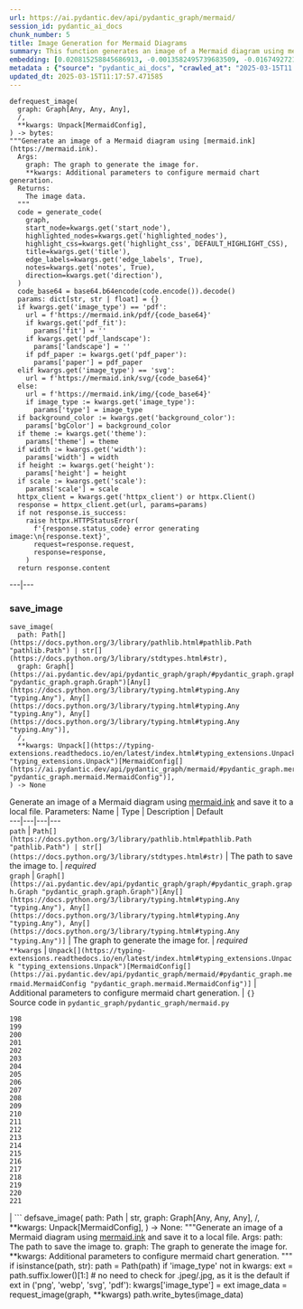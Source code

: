 ```yaml
---
url: https://ai.pydantic.dev/api/pydantic_graph/mermaid/
session_id: pydantic_ai_docs
chunk_number: 5
title: Image Generation for Mermaid Diagrams
summary: This function generates an image of a Mermaid diagram using mermaid.ink. It takes a graph and additional configuration parameters such as start_node, highlighted_nodes, and image_type. The function outputs the image data based on the specified configurations.
embedding: [0.020815258845686913, -0.0013582495739683509, -0.016749272122979164, -0.0476270355284214, 0.016123736277222633, -0.00387185369618237, -0.0017970686312764883, -0.013912789523601532, -0.03686349838972092, 0.023942939937114716, -0.007112778723239899, -0.025301862508058548, -0.006611271295696497, -0.08278648555278778, 0.02096625044941902, 0.03880481794476509, -0.022950708866119385, -0.0013299386482685804, 0.009534034878015518, 0.023425254970788956, 0.08679854869842529, 0.027933429926633835, 0.04486604779958725, 0.004122607409954071, 0.026488224044442177, 0.004616026300936937, 0.022389883175492287, 0.017622865736484528, 0.035871267318725586, -0.002499448833987117, -0.04952521622180939, -0.023921368643641472, -0.029745327308773994, -0.03503002971410751, -0.044693488627672195, 0.038934238255023956, -0.036798786371946335, -0.02119273692369461, -0.049050670117139816, 0.027717726305127144, 0.02666078694164753, -0.08209624141454697, 0.08403755724430084, 0.022907568141818047, -0.010504694655537605, 0.01270485669374466, -0.025646986439824104, 0.021958479657769203, 0.03798514977097511, 0.0028958015609532595, -0.006675981916487217, 0.023791948333382607, 0.010310563258826733, 0.00021435401868075132, -0.07113856822252274, -0.022497734054923058, -0.01983381249010563, -0.017223816365003586, -0.04102655127644539, 0.027415744960308075, 0.08274334669113159, -0.012694071978330612, 0.004537834320217371, 0.03071598708629608, 0.002200162038207054, 0.06971493363380432, -0.006514205131679773, 0.012338163331151009, -0.015627620741724968, -0.013955929316580296, 0.019661251455545425, 0.041263822466135025, -0.001035370398312807, -0.04749761521816254, -0.037424325942993164, -0.02832169272005558, -0.009512465447187424, 0.03466333821415901, -0.01509915105998516, -0.07182881981134415, -0.001495085540227592, -0.001012451946735382, -0.019068069756031036, -0.009010957553982735, -0.021365297958254814, -0.025819547474384308, -0.057031650096178055, -0.04723877087235451, -0.0003159699554089457, -0.007425546646118164, -0.02433120273053646, -0.031147390604019165, -0.042709026485681534, 0.03869696706533432, 0.0034404494799673557, 0.07842930406332016, -0.0048263357020914555, 0.041371673345565796, 0.005532760173082352, -0.0008877491927705705, 0.004926098044961691, -0.011216511949896812, -0.048360422253608704, 0.0076142861507833, 0.042148202657699585, -0.0034377530682832003, 0.016846338286995888, 0.0468936488032341, 0.029594335705041885, -0.005184940528124571, -0.035763416439294815, 0.0007987720309756696, 0.025646986439824104, 0.020405424758791924, -0.0094153992831707, -0.05923181399703026, -0.008072652854025364, 0.019035715609788895, 0.015627620741724968, -0.021397653967142105, -0.05664338544011116, 0.02171042189002037, 0.004030934069305658, 0.020114226266741753, 0.05198422074317932, 0.009647279046475887, -0.02484888769686222, 0.0328514389693737, 0.011691057123243809, -0.0003191717842128128, -0.00967424176633358, 0.021063314750790596, 0.009404613636434078, -0.08058632910251617, 0.045254312455654144, -0.026013679802417755, 0.007921661250293255, -0.01949947513639927, -0.023942939937114716, 0.05974949896335602, 0.0561257004737854, 0.034577056765556335, 0.012079320847988129, -0.0007590019376948476, -0.012747997418045998, 0.01665220595896244, -0.02277814783155918, 0.05129397287964821, -0.03858911618590355, -0.037942010909318924, 0.008557982742786407, 0.020243646577000618, 0.0059264167211949825, -0.027502024546265602, 0.006190652027726173, -0.014408904127776623, 0.002103096107020974, 0.006864720955491066, -0.044995468109846115, -0.005287399049848318, -0.05953379347920418, 0.02277814783155918, -0.04367968812584877, -0.022109471261501312, 0.008353065699338913, 0.03233375400304794, -0.01893864944577217, 0.0020855702459812164, -0.002588425762951374, 0.01624237187206745, -0.011744982562959194, -0.009512465447187424, 0.04346398636698723, 0.003586048260331154, 0.02407236024737358, -0.026035251095891, -0.023468393832445145, -0.05405496060848236, 0.012855848297476768, -0.02215261198580265, -0.05595313757658005, -0.008978602476418018, -0.05405496060848236, 0.027523595839738846, -0.05664338544011116, 0.004003971349447966, 0.0251077301800251, 0.014797167852520943, 0.03226904198527336, 0.05681594833731651, -0.031147390604019165, -0.00015343501581810415, 0.01805427111685276, -0.03990489989519119, 0.01701889932155609, -0.02038385346531868, 0.09801506251096725, -0.054702065885066986, -0.00022817244462203234, 0.020060300827026367, 0.0011243474436923862, 0.01905728504061699, 0.037898868322372437, -0.024309633299708366, 0.02702748030424118, -0.02181827276945114, -0.05004290118813515, -0.05056058615446091, -0.01364316139370203, -0.034210361540317535, 0.01746108941733837, 0.004039023071527481, 0.0050878748297691345, -0.04508174955844879, -0.008202074095606804, -0.004012059886008501, -0.036539945751428604, 0.001678432454355061, 0.005602863617241383, 0.011529279872775078, -0.03408094123005867, 0.04534059390425682, 0.04288158938288689, -0.029421774670481682, 0.03707920014858246, -0.007118171080946922, 0.030327722430229187, -0.07601343840360641, -0.00453244149684906, 0.04193250089883804, 0.015498199500143528, 0.015325638465583324, 0.013632376678287983, -0.024266492575407028, -0.005780817940831184, -0.048360422253608704, 0.019294558092951775, 0.029680617153644562, -0.031923919916152954, 6.0539841797435656e-05, -0.013039194978773594, 0.0015301371458917856, -0.02842954359948635, -0.003990489989519119, -0.046807367354631424, 0.011874403804540634, -0.014516755007207394, -0.010963061824440956, -0.010138001292943954, 0.021063314750790596, -0.021731993183493614, -0.001406108378432691, 0.010855210945010185, -0.006977964658290148, -0.0003441123408265412, -0.01499130018055439, -0.02385665848851204, -0.0007091208244673908, -0.04922323301434517, -0.0019992892630398273, 0.033627964556217194, 0.007279947865754366, -0.0324847437441349, 0.003173517994582653, 0.02407236024737358, 0.01957497000694275, -0.03813613951206207, -0.004834424704313278, 0.0012402874417603016, -0.037575315684080124, 0.029076650738716125, -0.0013609457528218627, -0.005079785827547312, -0.04568571597337723, -0.03666936606168747, 0.037683166563510895, 0.006379391066730022, 0.0024320418015122414, 0.013977499678730965, -0.018269972875714302, 0.005279310047626495, 0.017256172373890877, -0.022605586796998978, 0.06156139448285103, 0.002356545999646187, 0.028925659134984016, 0.0051067485474050045, -0.023576246574521065, 0.01565997675061226, -0.056557103991508484, 0.0638909786939621, -0.0016730398638173938, -0.005069000646471977, 0.0029847784899175167, 0.004656470380723476, 0.005174155347049236, -0.03134152293205261, 0.05569429695606232, -0.0361948236823082, 0.04003432020545006, -0.010111038573086262, -0.03235532343387604, -0.008406991139054298, 0.03116896189749241, -0.01905728504061699, 0.014840308576822281, -0.0011634435504674911, 0.008789862506091595, 0.03183763846755028, 0.021354513242840767, -0.0391499400138855, -0.03852440416812897, 0.01340588927268982, 0.019704392179846764, 0.06798931956291199, 0.06052602455019951, 0.0424501858651638, 0.007430939469486475, 0.01797877438366413, -0.044995468109846115, 0.004858691245317459, -0.002933549229055643, 0.047540754079818726, -0.002227124758064747, -0.045211173593997955, -0.003400005167350173, -0.02640194445848465, -0.023468393832445145, -0.004036326427012682, 0.02245459519326687, 0.003143858863040805, -0.018151337280869484, 0.018291542306542397, 0.01203618012368679, 0.03751060366630554, -0.009490895085036755, -0.0014573376392945647, -0.01242444384843111, 0.009183519519865513, -0.008471702225506306, -0.0166198518127203, -0.030802268534898758, -0.025129301473498344, -0.008450131863355637, -0.014247127808630466, -0.008816825225949287, 0.020480919629335403, 0.06337329000234604, 0.05284702777862549, -0.026445085182785988, -0.002863446017727256, 0.04236390441656113, 0.04892124980688095, 0.05107827112078667, -0.014042210765182972, 0.041738368570804596, 0.0050770896486938, 0.0039015128277242184, 0.004497389774769545, -0.011194941587746143, -0.0705346018075943, 0.008131971582770348, -0.030543426051735878, -0.049611497670412064, -0.022648725658655167, 0.0038853350561112165, -0.007053460460156202, 0.00899477954953909, 0.03748903423547745, 0.005295488052070141, 0.011572420597076416, 0.04646224528551102, -0.02489202842116356, 0.01867980696260929, -0.05284702777862549, -0.0023120574187487364, -0.01074196770787239, 0.013621591031551361, 0.034512344747781754, 0.049093808978796005, -0.007064245641231537, -0.0042628138326108456, 0.005303576588630676, 0.048791829496622086, -0.008433953858911991, -0.0022770059294998646, 0.057765036821365356, -0.01473245769739151, -0.016673777252435684, 0.027351032942533493, -0.0021745474077761173, -0.03459862619638443, -0.028645247220993042, -0.021958479657769203, -0.0063362508080899715, 0.06302817165851593, 0.006977964658290148, 0.012985269539058208, 0.012629360891878605, 0.03194548934698105, 0.011227297596633434, -0.019283773377537727, 0.050388023257255554, 0.008816825225949287, 0.006066623143851757, 0.015681546181440353, 0.08912812918424606, -0.021699637174606323, -0.012014609761536121, -0.004154962953180075, -0.023770377039909363, -0.05440008267760277, -0.016770843416452408, -0.048791829496622086, 0.014128491282463074, -0.04581513628363609, -0.01595117524266243, -0.031557224690914154, -0.03377895802259445, 0.028860948979854584, -0.05616884306073189, -0.0542706623673439, -0.03216119110584259, -0.044218942523002625, -0.028796236962080002, 0.027049049735069275, 0.03632424399256706, -0.007770670112222433, 0.06384783983230591, -0.04771331697702408, 0.023662526160478592, -0.009188911877572536, -0.023101700469851494, 0.028558965772390366, 0.042816877365112305, -0.023382114246487617, -0.022346744313836098, 0.008655048906803131, -0.004260117653757334, -0.005780817940831184, -0.0016366401687264442, -0.03019830211997032, -0.004988112486898899, 0.044736627489328384, -0.0033379909582436085, -0.006805403158068657, 0.013298038393259048, 0.020987819880247116, -0.0201250109821558, -0.03319656103849411, -0.024870458990335464, -0.016112951561808586, -0.013039194978773594, -0.024913599714636803, 0.024503765627741814, 0.006357821170240641, 0.023662526160478592, -0.03604383021593094, -0.005163370165973902, -0.019521044567227364, 0.01701889932155609, 0.02271343767642975, 0.012942129746079445, 0.053149010986089706, -0.012111675925552845, -0.02256244607269764, -0.014559895731508732, 0.021149596199393272, -0.01599431410431862, -0.028407974168658257, 0.018474889919161797, -0.009404613636434078, 0.030931688845157623, 0.003985097166150808, -0.002539892913773656, -0.03123367205262184, -0.011087090708315372, 0.0014074565842747688, -0.012327378615736961, 0.04594456031918526, -0.011313578113913536, -0.009663457050919533, 0.019154351204633713, -0.012478369288146496, -0.04193250089883804, 0.002595166675746441, 0.034835897386074066, -0.062122222036123276, 0.0064710648730397224, -0.036647796630859375, -0.002588425762951374, 0.016997329890727997, 0.00628771772608161, -0.008018727414309978, -0.003890727646648884, -0.019434764981269836, -0.05401182174682617, -0.018701376393437386, 0.017709147185087204, -0.042083490639925, -0.02137608453631401, -0.04068142548203468, 0.019208276644349098, 0.021516289561986923, -0.0171698909252882, -0.039818618446588516, -0.0022635245695710182, 0.009221266955137253, 0.042773738503456116, 0.008245214819908142, -0.04417579993605614, 0.020437778905034065, 0.04124225303530693, 0.021289803087711334, -0.012284237891435623, 0.021138811483979225, 0.00841777678579092, 0.012780352495610714, -0.00483712088316679, 0.030953260138630867, -0.03537515550851822, -0.03429664298892021, 0.034512344747781754, 0.01598352938890457, -0.030780697241425514, -0.0001976708008442074, -0.03242003545165062, -0.06419295817613602, -0.010164964012801647, -0.03630267456173897, 0.027372604236006737, 0.0059911273419857025, -0.030263012275099754, 0.037898868322372437, -0.04018530994653702, -0.043075721710920334, 0.002235213527455926, 0.0014991300413385034, -0.050344884395599365, 0.005039341747760773, -0.006843151059001684, 0.005114837549626827, -0.023425254970788956, -0.027351032942533493, -0.012920559383928776, -0.008601123467087746, -0.005791603121906519, -0.012974484823644161, 0.008638870902359486, 0.002332279458642006, -0.0013137609930709004, 0.005414124112576246, 0.005128318909555674, -0.03994803875684738, -0.012640146538615227, 0.006605878472328186, -0.027739297598600388, 0.022433023899793625, 0.003826017025858164, -0.0015867589972913265, 0.0011459176894277334, 0.017407163977622986, 0.03792043775320053, -0.0037559138145297766, -0.02821384184062481, 0.07536633312702179, 0.009792878292500973, 0.03235532343387604, -0.02784714847803116, 0.020588770508766174, 0.0061852592043578625, -0.010661078616976738, 0.04249332472681999, -0.004082163330167532, -0.008611908182501793, -0.008633478544652462, -0.011809692718088627, 0.0008513494394719601, -0.013988284394145012, 0.013114690780639648, -0.06704022735357285, -0.02573326788842678, 0.0064063542522490025, -0.015034439973533154, -0.031190531328320503, 0.034361355006694794, -0.02201240509748459, -0.018086625263094902, 0.0180974118411541, -0.009992402046918869, -0.04922323301434517, 0.010828248225152493, -0.028192272409796715, -0.004233154933899641, 0.014171632006764412, 0.0014721672050654888, -0.009868374094367027, -0.006541167851537466, -0.038093000650405884, 0.01683555357158184, 0.033692676573991776, -0.02521558292210102, -0.018917080014944077, 0.02126823179423809, -0.004343701992183924, 0.0042412434704601765, 0.03634581342339516, 0.007425546646118164, -0.03500846028327942, -0.02540971338748932, -0.0432051420211792, 0.010111038573086262, -0.008784470148384571, -0.00786773581057787, 0.0039877938106656075, 0.005910239182412624, -0.02090153843164444, 0.050388023257255554, 0.020664267241954803, -0.029227642342448235, 0.014894234016537666, 0.007172096520662308, -0.003995882347226143, -0.012068535201251507, -0.013977499678730965, 0.001728313509374857, -0.006212221924215555, -0.015627620741724968, -0.024201782420277596, 0.011852833442389965, -0.006363213527947664, 0.01103855762630701, 0.0310179702937603, 0.02323112264275551, -0.004564797040075064, -0.005047430284321308, 0.005279310047626495, -0.0051714591681957245, -0.018776873126626015, -0.007889306172728539, 0.018118981271982193, 0.028386402875185013, -0.003944653086364269, 0.01260779146105051, -0.025021450594067574, 0.018345467746257782, -0.012974484823644161, 0.014096136204898357, 0.02584111876785755, -0.01613452099263668, -0.05043116584420204, 0.024137070402503014, 0.0043976278975605965, -0.00019868191157002002, 0.019909309223294258, -0.024460624903440475, 0.008018727414309978, 0.008617301471531391, -0.05668652802705765, 0.024244923144578934, -0.03584969788789749, 0.04611711949110031, -0.019725961610674858, -0.024611616507172585, -0.006562738213688135, 0.0657460168004036, 0.012251882813870907, -0.003054881701245904, -0.0321180522441864, -0.014635391533374786, 0.026445085182785988, 0.018140550702810287, 0.019251417368650436, -0.0003260810044594109, -0.01912199705839157, 0.008320710621774197, -0.02079368755221367, -0.014937374740839005, -0.009329117834568024, 0.03800671920180321, 0.015271713025867939, -0.002041081665083766, -0.03688506782054901, 0.0230801310390234, 0.052372485399246216, -0.017784642055630684, 0.015131506137549877, 0.0254744254052639, -0.010499302297830582, 0.003351472318172455, -0.01115180179476738, 0.020923109725117683, 0.0043383096344769, -0.02998260036110878, -0.0022783540189266205, 0.0358281284570694, 0.023058559745550156, 0.021775132045149803, -0.014376549050211906, -0.03733804449439049, 0.008363851346075535, -0.021095670759677887, -4.66371639049612e-05, 0.030586564913392067, 0.006320073269307613, -0.018625881522893906, -0.019984804093837738, -0.004181925673037767, 0.02148393541574478, -0.021796703338623047, -0.003906905185431242, -0.011367503553628922, -0.039753906428813934, 0.001349486643448472, 0.01164791639894247, -0.03438292443752289, 0.027264753356575966, 0.008245214819908142, -0.003761306405067444, 0.003294850466772914, 0.0012328726006671786, -0.015940388664603233, -0.07799790054559708, -0.02961590699851513, -0.007738315034657717, 0.004667255561798811, -0.0017229209188371897, -0.003944653086364269, 0.008881536312401295, -0.018658235669136047, -0.04160894453525543, 0.009625708684325218, 0.012909773737192154, 0.0016056329477578402, 0.0022122953087091446, -0.03272201865911484, 0.003222051076591015, 0.015153076499700546, 0.007166704162955284, 0.0013595976633951068, 0.005063608288764954, 0.027351032942533493, -0.01843174919486046, -0.0076951743103563786, -0.022174181416630745, -0.021214306354522705, -0.03684192895889282, -0.00767899677157402, -0.0037855729460716248, 0.02049170434474945, 0.01026203017681837, 0.004411109257489443, 0.01327646803110838, -0.024417484179139137, 0.019920093938708305, 0.022033974528312683, 0.010655686259269714, -0.03129838407039642, -0.0037882691249251366, 0.040487293154001236, -0.004362576175481081, 0.011766552925109863, -0.00899477954953909, 0.029529625549912453, 0.007921661250293255, -0.03479275852441788, 0.04952521622180939, 0.01823761686682701, -0.040897127240896225, -0.03515945002436638, -0.0002032318734563887, -0.03252788633108139, 0.02219575271010399, 0.019154351204633713, 0.001710787764750421, -0.0007252984796650708, 0.01898179017007351, -0.0024050790816545486, 0.015314852818846703, 0.02134372852742672, 0.005023163743317127, 0.01203618012368679, -0.004405716434121132, 0.04383067786693573, 0.03134152293205261, 0.023727236315608025, -0.041112832725048065, -0.019995590671896935, -0.0035806559026241302, -0.026056820526719093, -0.054227523505687714, -0.041522666811943054, 0.02329583279788494, 0.003799054306000471, -0.0016096773324534297, -0.011701841838657856, 0.0017741501796990633, -0.06643626093864441, -0.016900263726711273, 0.036237962543964386, -0.030672846361994743, 0.04861926659941673, -0.02108488604426384, -0.0128342779353261, -0.02588425949215889, -0.0005011704633943737, -0.03444763273000717, 0.01418241672217846, -0.006492634769529104, 0.03065127693116665, -0.00131780537776649, 0.04326985403895378, -0.0023039686493575573, 0.0011283919448032975, 0.0038179282564669847, 3.336642839713022e-05, 0.03621639311313629, -0.02355467528104782, -0.024870458990335464, 0.02562541700899601, 0.005823958199471235, 0.06294188648462296, -0.03694977983832359, 0.019930878654122353, 0.016824768856167793, 0.014408904127776623, -0.017115965485572815, 0.00012099542800569907, 0.005969556979835033, -0.008638870902359486, 0.005303576588630676, -0.02681177854537964, 0.032441604882478714, 0.013459814712405205, 0.006104371044784784, 0.030068879947066307, 0.03390837833285332, -0.010046327486634254, -0.02765301614999771, -0.0015382260316982865, 0.001478907885029912, -0.009782092645764351, 0.027480455115437508, -0.007495650090277195, 0.020394638180732727, -0.01591881923377514, -0.012392088770866394, -0.04434836283326149, -0.01997401937842369, 0.01179890800267458, 0.03293772041797638, -0.007501042447984219, -0.028537394478917122, -0.035353582352399826, -0.014505970291793346, -0.06039660423994064, 0.002863446017727256, 0.014527540653944016, 0.025301862508058548, 0.01242444384843111, -0.03278672695159912, -0.019229847937822342, -0.023921368643641472, -0.02739417366683483, -0.014872663654386997, 0.01403142511844635, -0.05150967463850975, -0.016641421243548393, 0.003278672695159912, 0.010725789703428745, -0.00993308424949646, -0.0050609116442501545, -0.01971517689526081, 0.007101993542164564, 0.026725497096776962, 0.008531020022928715, -0.001245679915882647, -0.02469789609313011, -0.015541340224444866, 0.016673777252435684, 0.03554771468043327, -0.02873152680695057, -0.008282963186502457, 0.0152285723015666, 0.0048910463228821754, -0.02484888769686222, 0.033951520919799805, -0.016857123002409935, -0.03533201292157173, -0.0007967498386278749, -0.03662622720003128, -0.019219061359763145, -0.026639215648174286, -0.007732922211289406, 0.025388143956661224, 0.03673407807946205, -0.019208276644349098, 0.00790009181946516, 0.011507710441946983, -0.008628086186945438, -0.021624140441417694, -0.035612426698207855, 0.0324847437441349, 0.00459715211763978, 0.0015867589972913265, -0.030629705637693405, 0.011572420597076416, 0.023684097453951836, 0.013157831504940987, -0.007231414783746004, 0.018334683030843735, 0.006627448834478855, 0.007010320201516151, 0.026445085182785988, -0.006972572300583124, -0.037898868322372437, -0.013848078437149525, 0.01668456196784973, -0.0042169769294559956, 0.010919922031462193, -0.004454249516129494, 0.0225193053483963, 0.018000345677137375, 0.0025749444030225277, 0.022389883175492287, -0.026337232440710068, 0.03185920789837837, -0.012532295659184456, -0.01512072142213583, -0.008191289380192757, 0.015886463224887848, -0.0029847784899175167, -0.04534059390425682, 0.03528887405991554, 0.021473148837685585, -0.027480455115437508, -0.02329583279788494, -0.008331495337188244, 0.017967989668250084, 0.009550212882459164, -0.015347208827733994, -0.013060765340924263, -0.0254744254052639, 0.02817070111632347, 0.018960218876600266, 0.0027272840961813927, -0.014743242412805557, 0.0001867171813501045, 0.037942010909318924, 0.01026203017681837, -0.020211292430758476, -0.03149251639842987, 0.050905708223581314, -0.027307892218232155, 0.001503174426034093, -0.04512489214539528, -0.026035251095891, -0.00025345003814436495, -0.01379415299743414, -0.05849842354655266, 0.01045076921582222, -0.01912199705839157, -0.009059490635991096, -0.005303576588630676, 0.0143118379637599, -0.019725961610674858, 0.005732284858822823, 0.009728167206048965, 0.031514085829257965, 0.019887737929821014, -0.0025183227844536304, 0.02484888769686222, -0.0014735154109075665, 0.059318091720342636, -0.027674587443470955, -0.02474103681743145, 0.044952329248189926, -0.006260755006223917, 0.020588770508766174, -0.02163492701947689, 0.07955095171928406, 0.044111091643571854, -0.041630517691373825, 0.05064686760306358, 0.01975831761956215, 0.0064656720496714115, 0.013761797919869423, -0.007824596017599106, 0.01416084636002779, -0.013945144601166248, -0.00522538460791111, 0.009102631360292435, 0.009550212882459164, -0.005753855220973492, 0.03746746480464935, -0.019175922498106956, 0.001744491164572537, 0.014096136204898357, 0.01509915105998516, 0.013492169789969921, -0.058282721787691116, -0.004386842716485262, 0.039495065808296204, -0.05405496060848236, 0.01460303645581007, -0.013988284394145012, 0.04206192120909691, -0.010693434625864029, -0.0369282104074955, 0.02226046286523342, 0.020405424758791924, -0.008725152350962162, 0.020178936421871185, -0.028882518410682678, 0.021473148837685585, -0.04221291095018387, -0.04337770491838455, -0.007403976749628782, -0.015045225620269775, -0.007101993542164564, -0.0052172960713505745, -0.055996280163526535, 0.0059264167211949825, 0.002771772677078843, 0.018582740798592567, 0.007468687370419502, 0.009954654611647129, -0.021850628778338432, 0.020707406103610992, -0.035353582352399826, -0.030780697241425514, 0.004505478776991367, 0.006956394761800766, 0.010704219341278076, -0.017892494797706604, 0.005602863617241383, -0.010601760819554329, 0.010386059060692787, 0.018345467746257782, 0.0061205485835671425, -0.0011459176894277334, 0.0022082508075982332, 0.01765522174537182, 0.009722774848341942, 0.022033974528312683, -0.008962424471974373, -0.01564919203519821, -0.017223816365003586, 0.04693678766489029, 0.020038729533553123, -0.02004951611161232, 0.022864429280161858, 0.007986372336745262, 0.03459862619638443, 0.0005372331943362951, -0.003912298008799553, 0.03345540538430214, 0.009496287442743778, -0.010499302297830582, 0.016921835020184517, -0.04482290893793106, -0.011205727234482765, 0.018377823755145073, 0.00020222077728249133, -0.019003359600901604, 0.01916513592004776, 0.04186778888106346, 0.028817808255553246, 0.02015736699104309, -0.03205334022641182, -0.0067514777183532715, 0.01379415299743414, -0.03091011941432953, -0.008682011626660824, -0.00821825210005045, -0.01828075759112835, -0.0034701083786785603, 0.0006255362532101572, 0.02201240509748459, 0.008423169143497944, 0.012413659133017063, -0.002421256620436907, 0.021624140441417694, -0.018151337280869484, -0.011561635881662369, 0.0025277596432715654, 0.028256982564926147, 0.009140378795564175, -0.008838395588099957, -0.02134372852742672, -0.017525799572467804, -0.002627521986141801, 0.004190014209598303, -0.004969238303601742, 0.004686129279434681, 0.0033946125768125057, 0.005370983853936195, 0.0180974118411541, 0.0027690764982253313, -0.012618576176464558, -0.028645247220993042, -0.02599211037158966, 0.025711696594953537, 0.01595117524266243, -0.03666936606168747, 0.013880433514714241, 0.05534917488694191, 0.01102238055318594, 0.03408094123005867, -0.01668456196784973, -0.027782438322901726, 0.026445085182785988, -0.0030279189813882113, -0.008471702225506306, -0.014559895731508732, -0.013848078437149525, 0.017860138788819313, -0.008315318264067173, -0.00782998837530613, 0.021656496450304985, 0.0052119032479822636, -0.019003359600901604, -0.003448538249358535, -0.034318212419748306, 0.016738487407565117, 0.026229381561279297, -0.009787485003471375, -0.000714513415005058, 0.02355467528104782, -0.019747532904148102, -0.008083438500761986, 0.013114690780639648, 0.015023655258119106, -0.039193082600831985, -0.014764812774956226, 0.022842857986688614, -0.03828713297843933, -0.026013679802417755, 0.006697551812976599, -0.04663480445742607, 0.027243182063102722, -0.000956504256464541, -0.004125303588807583, -0.0293570626527071, -0.0024131678510457277, 0.03485746681690216, 0.003777483943849802, 0.0568590871989727, 0.016458073630928993, 0.011302793398499489, -0.004465034697204828, 0.017288528382778168, 0.029141360893845558, -0.001021214877255261, 0.01732088252902031, 0.008617301471531391, -0.036690935492515564, 0.0033865238074213266, -0.03257102519273758, 0.06281246989965439, 0.0017822390655055642, 0.03658308461308479, -0.01893864944577217, -0.015821753069758415, 0.00014576746616512537, 0.005867098458111286, 0.0018550385721027851, 0.04810158163309097, 0.002990171080455184, 0.013190186582505703, 0.009399221278727055, 0.025711696594953537, 0.003141162684187293, -0.005894061643630266, 0.012747997418045998, 0.02993945963680744, 0.031061111018061638, 0.03925779089331627, 0.004963845945894718, 0.027502024546265602, -0.012435229495167732, 0.0018172906711697578, -0.014818738214671612, -0.005397946573793888, -0.02858053520321846, -0.0013858863385394216, 0.010731182061135769, 0.004413805436342955, -0.0016137217171490192, -0.0017188765341416001, 0.008175111375749111, 0.006719122175127268, -0.03798514977097511, 0.021106455475091934, 0.006077408324927092, 0.0003004663740284741, 0.0046322038397192955, 0.029917888343334198, 0.016673777252435684, -0.01687869429588318, -0.025948969647288322, -0.011982254683971405, -0.033110279589891434, -0.024309633299708366, 0.03632424399256706, 0.024439053609967232, 0.014905018731951714, 0.001710787764750421, 0.028235413134098053, 0.05129397287964821, 0.005732284858822823, -0.006411746609956026, -0.04206192120909691, 0.017374807968735695, -0.006692159455269575, 0.025690127164125443, 0.0028014318086206913, 0.005764639936387539, -0.007436331827193499, 0.020944679155945778, 0.013815723359584808, -0.003939260728657246, 0.006999535020440817, 0.012586221098899841, -0.012230312451720238, -0.015573695302009583, 0.01687869429588318, -0.04516803100705147, -0.040487293154001236, -0.0012975833378732204, 0.03278672695159912, -0.01416084636002779, -0.0009544820641167462, 0.041824646294116974, -0.013103906065225601, 0.025603845715522766, 0.03252788633108139, 0.024007650092244148, -0.01683555357158184, -0.000321194005664438, 0.02920607291162014, -0.005147192627191544, 0.02894722856581211, -0.008024119772017002, 0.022389883175492287, 0.008800648152828217, 0.058800406754016876, 0.0273294635117054, 0.02868838608264923, -0.004087555687874556, 0.018011130392551422, 0.01151849515736103, -0.012694071978330612, 0.006805403158068657, -0.035073172301054, -0.029917888343334198, -0.0008776381728239357, 0.011097876355051994, 0.013707872480154037, -0.03116896189749241, -0.02422335185110569, 0.001678432454355061, -0.011939113959670067, 0.003300243057310581, 0.026035251095891, 0.0013885826338082552, -0.06436552107334137, 0.010844426229596138, 0.030176730826497078, 0.008487880229949951, -0.015174646861851215, 0.0008486531442031264, 0.020178936421871185, 0.0008088831091299653, -0.0188307985663414, 0.0009956002468243241, 0.005689144600182772, 0.0023686792701482773, -0.01861509680747986, 0.010396843776106834, -0.01004093512892723, -0.00644410215318203, -0.009296762757003307, -0.03636738285422325, 0.006163689307868481, -0.03164350613951683, -0.006999535020440817, -0.04350712522864342, 0.037726305425167084, 0.0015490110963582993, -0.018367039039731026, 0.017083611339330673, 0.030047310516238213, -0.0038475871551781893, 0.002698973286896944, -0.0031600366346538067, 0.008509449660778046, -0.013686302118003368, -0.006460279691964388, -0.03123367205262184, 0.016274727880954742, -0.02396450936794281, -0.02873152680695057, -0.007776062935590744, -0.018183691427111626, -0.03528887405991554, -0.0062715401872992516, 0.004214280750602484, 0.015131506137549877, -0.003389220219105482, -0.04633282497525215, 0.032182760536670685, -0.0008796603651717305, -0.00641713896766305, 0.00133398303296417, -0.012305808253586292, -0.014150061644613743, -0.03625953197479248, 0.0023174500092864037, -0.00602887524291873, 0.03526730090379715, 0.024007650092244148, -0.006568130571395159, 0.016458073630928993, -0.009480109438300133, -0.03401622921228409, 0.01550898514688015, -0.008881536312401295, -0.01190675888210535, 0.013006839901208878, 0.0026625734753906727, 0.009426183998584747, 0.024978309869766235, 0.001438463805243373, -0.020588770508766174, 0.0018348164157941937, -0.06578915566205978, -0.0012679242063313723, -0.013190186582505703, -0.021138811483979225, -0.0008338236366398633, 0.01288820430636406, 0.032182760536670685, -0.020987819880247116, 0.027868717908859253, 0.0021098367869853973, 0.02463318593800068, -0.0032597987446933985, 0.031190531328320503, 0.008406991139054298, 0.00123691710177809, -0.013179401867091656, 0.012090105563402176, -0.0025857295840978622, 0.00012790464097633958, 0.004599848296493292, -0.0012268059654161334, -0.014894234016537666, -0.01392357423901558, 0.007457902189344168, 0.016641421243548393, -0.01657671108841896, -0.014818738214671612, -0.018399393185973167, 0.011831263080239296, 0.036173250526189804, -0.010936099104583263, -0.02026521787047386, -0.03906366229057312, 0.003238228615373373, 0.002240606117993593, 0.008849181234836578, -0.012219526804983616, 0.08576317876577377, 0.0039419569075107574, -0.014408904127776623, 0.011885188519954681, 0.03194548934698105, -0.021699637174606323, -0.015012870542705059, -0.0018941345624625683, 0.0010178445372730494, -0.007296125404536724, 0.0017957204254344106, -0.0033622572664171457, 0.03157879412174225, 0.025797978043556213, 0.022735007107257843, -0.0025277596432715654, 0.011982254683971405, 0.014980514533817768, -0.003044096753001213, 0.00767899677157402, 0.007188274525105953, 0.009242837317287922, 0.01823761686682701, 0.018895508721470833, -0.0006383435684256256, 0.016156092286109924, 0.007905484177172184, 0.0043922350741922855, -0.006395569071173668, 0.010758144780993462, 0.049352653324604034, 0.005656789056956768, -0.016350222751498222, -0.0036130112130194902, 0.03386523947119713, 0.013977499678730965, 0.0036912031937390566, -0.049093808978796005, 0.022055545821785927, -0.0048479060642421246, 0.00808883085846901, 0.009485502727329731, -0.020189721137285233, 0.004850602243095636, 0.009722774848341942, 0.01125965267419815, -0.01798955909907818, 0.00403363024815917, 0.008628086186945438, 0.003302939236164093, -0.01867980696260929, -0.011248867027461529, 0.02333897352218628, -0.034512344747781754, 0.023835089057683945, -0.021462364122271538, -0.02894722856581211, -0.01190675888210535, 0.00917812716215849, 0.008978602476418018, -0.0005470071919262409, -0.0025992109440267086, -0.033951520919799805, -0.017191462218761444, 0.029400203377008438, -0.0038475871551781893, -0.003014437621459365, 0.003809839254245162, 0.014247127808630466, -0.016770843416452408, 0.022648725658655167, 0.00041084521217271686, -0.033110279589891434, -0.017191462218761444, -0.01103855762630701, -0.012920559383928776, -0.000738779897801578, -0.0076951743103563786, -0.010143393650650978, 0.006713729817420244, -0.033110279589891434, 0.0028095205780118704, -0.008557982742786407, 0.0086766192689538, 0.03097482956945896, 0.008725152350962162, 0.03440449386835098, -0.004109126050025225, 0.0454268753528595, 0.01739637926220894, -0.00457827840000391, -0.01646886020898819, 0.0071613118052482605, 0.022648725658655167, 0.04124225303530693, -0.021149596199393272, 0.04378753900527954, 0.03735961392521858, 0.020728977397084236, -0.016382578760385513, -0.03643209487199783, -0.03863225504755974, 0.01738559454679489, 0.01244601421058178, 0.004133392591029406, 0.0011519843246787786, 0.008708974346518517, -0.036798786371946335, 0.04264431446790695, -0.027264753356575966, -0.02123587764799595, 0.01654435507953167, 0.025711696594953537, -0.004734662361443043, 0.006557345390319824, 0.025539135560393333, 0.0037073807325214148, -0.014171632006764412, -0.02847268432378769, 0.001824031351134181, -0.01949947513639927, -0.01853960007429123, -0.012176387012004852, -0.03531044349074364, 0.025495994836091995, -0.006665196735411882, 0.05901610851287842, -0.016447288915514946, 0.019887737929821014, 0.009480109438300133, -0.00873593706637621, 0.038459695875644684, -0.005683751776814461, 0.021171167492866516, -0.010644901543855667, 0.050862569361925125, 0.0013002795167267323, -0.006201437208801508, 0.003874549875035882, 0.008730544708669186, -0.024050790816545486, 0.015498199500143528, 0.024093931540846825, -0.005629826337099075, -0.011097876355051994, -0.010914528742432594, -0.016857123002409935, -0.009625708684325218, -0.003143858863040805, -0.009997795335948467, -0.007603500969707966, -0.013071550987660885, 0.003208569483831525, -0.0012268059654161334, -0.02961590699851513, 0.02230360358953476, -0.003518641460686922, 0.008574160747230053, -0.0006016067927703261, -0.017256172373890877, 0.002949727000668645, -0.008854573592543602, -0.038977380841970444]
metadata : {"source": "pydantic_ai_docs", "crawled_at": "2025-03-15T11:17:57.470076", "url_path": "/api/pydantic_graph/mermaid/", "chunk_size": 4963}
updated_dt: 2025-03-15T11:17:57.471585
---
```

```
defrequest_image(
  graph: Graph[Any, Any, Any],
  /,
  **kwargs: Unpack[MermaidConfig],
) -> bytes:
"""Generate an image of a Mermaid diagram using [mermaid.ink](https://mermaid.ink).
  Args:
    graph: The graph to generate the image for.
    **kwargs: Additional parameters to configure mermaid chart generation.
  Returns:
    The image data.
  """
  code = generate_code(
    graph,
    start_node=kwargs.get('start_node'),
    highlighted_nodes=kwargs.get('highlighted_nodes'),
    highlight_css=kwargs.get('highlight_css', DEFAULT_HIGHLIGHT_CSS),
    title=kwargs.get('title'),
    edge_labels=kwargs.get('edge_labels', True),
    notes=kwargs.get('notes', True),
    direction=kwargs.get('direction'),
  )
  code_base64 = base64.b64encode(code.encode()).decode()
  params: dict[str, str | float] = {}
  if kwargs.get('image_type') == 'pdf':
    url = f'https://mermaid.ink/pdf/{code_base64}'
    if kwargs.get('pdf_fit'):
      params['fit'] = ''
    if kwargs.get('pdf_landscape'):
      params['landscape'] = ''
    if pdf_paper := kwargs.get('pdf_paper'):
      params['paper'] = pdf_paper
  elif kwargs.get('image_type') == 'svg':
    url = f'https://mermaid.ink/svg/{code_base64}'
  else:
    url = f'https://mermaid.ink/img/{code_base64}'
    if image_type := kwargs.get('image_type'):
      params['type'] = image_type
  if background_color := kwargs.get('background_color'):
    params['bgColor'] = background_color
  if theme := kwargs.get('theme'):
    params['theme'] = theme
  if width := kwargs.get('width'):
    params['width'] = width
  if height := kwargs.get('height'):
    params['height'] = height
  if scale := kwargs.get('scale'):
    params['scale'] = scale
  httpx_client = kwargs.get('httpx_client') or httpx.Client()
  response = httpx_client.get(url, params=params)
  if not response.is_success:
    raise httpx.HTTPStatusError(
      f'{response.status_code} error generating image:\n{response.text}',
      request=response.request,
      response=response,
    )
  return response.content

```
  
---|---  
###  save_image
```
save_image(
  path: Path[](https://docs.python.org/3/library/pathlib.html#pathlib.Path "pathlib.Path") | str[](https://docs.python.org/3/library/stdtypes.html#str),
  graph: Graph[](https://ai.pydantic.dev/api/pydantic_graph/graph/#pydantic_graph.graph.Graph "pydantic_graph.graph.Graph")[Any[](https://docs.python.org/3/library/typing.html#typing.Any "typing.Any"), Any[](https://docs.python.org/3/library/typing.html#typing.Any "typing.Any"), Any[](https://docs.python.org/3/library/typing.html#typing.Any "typing.Any")],
  /,
  **kwargs: Unpack[](https://typing-extensions.readthedocs.io/en/latest/index.html#typing_extensions.Unpack "typing_extensions.Unpack")[MermaidConfig[](https://ai.pydantic.dev/api/pydantic_graph/mermaid/#pydantic_graph.mermaid.MermaidConfig "pydantic_graph.mermaid.MermaidConfig")],
) -> None

```

Generate an image of a Mermaid diagram using [mermaid.ink](https://mermaid.ink) and save it to a local file.
Parameters:
Name | Type | Description | Default  
---|---|---|---  
`path` |  `Path[](https://docs.python.org/3/library/pathlib.html#pathlib.Path "pathlib.Path") | str[](https://docs.python.org/3/library/stdtypes.html#str)` |  The path to save the image to. |  _required_  
`graph` |  `Graph[](https://ai.pydantic.dev/api/pydantic_graph/graph/#pydantic_graph.graph.Graph "pydantic_graph.graph.Graph")[Any[](https://docs.python.org/3/library/typing.html#typing.Any "typing.Any"), Any[](https://docs.python.org/3/library/typing.html#typing.Any "typing.Any"), Any[](https://docs.python.org/3/library/typing.html#typing.Any "typing.Any")]` |  The graph to generate the image for. |  _required_  
`**kwargs` |  `Unpack[](https://typing-extensions.readthedocs.io/en/latest/index.html#typing_extensions.Unpack "typing_extensions.Unpack")[MermaidConfig[](https://ai.pydantic.dev/api/pydantic_graph/mermaid/#pydantic_graph.mermaid.MermaidConfig "pydantic_graph.mermaid.MermaidConfig")]` |  Additional parameters to configure mermaid chart generation. |  `{}`  
Source code in `pydantic_graph/pydantic_graph/mermaid.py`
```
198
199
200
201
202
203
204
205
206
207
208
209
210
211
212
213
214
215
216
217
218
219
220
221
```
| ```
defsave_image(
  path: Path | str,
  graph: Graph[Any, Any, Any],
  /,
  **kwargs: Unpack[MermaidConfig],
) -> None:
"""Generate an image of a Mermaid diagram using [mermaid.ink](https://mermaid.ink) and save it to a local file.
  Args:
    path: The path to save the image to.
    graph: The graph to generate the image for.
    **kwargs: Additional parameters to configure mermaid chart generation.
  """
  if isinstance(path, str):
    path = Path(path)
  if 'image_type' not in kwargs:
    ext = path.suffix.lower()[1:]
    # no need to check for .jpeg/.jpg, as it is the default
    if ext in ('png', 'webp', 'svg', 'pdf'):
      kwargs['image_type'] = ext
  image_data = request_image(graph, **kwargs)
  path.write_bytes(image_data)